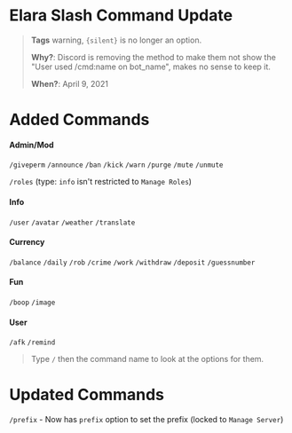 # Elara Slash Command Update

> **Tags** warning, `{silent}` is no longer an option. 
> 
> **Why?**: Discord is removing the method to make them not show the "User used /cmd:name on bot_name", makes no sense to keep it.
> 
> **When?**: April 9, 2021


# **__Added Commands__**


#### Admin/Mod
`/giveperm`
`/announce`
`/ban`
`/kick`
`/warn`
`/purge` 
`/mute`
`/unmute`

`/roles` (type: `info` isn't restricted to `Manage Roles`)

#### Info
`/user`
`/avatar`
`/weather`
`/translate`

#### Currency
`/balance`
`/daily`
`/rob`
`/crime`
`/work`
`/withdraw`
`/deposit`
`/guessnumber`

#### Fun
`/boop`
`/image`

#### User
`/afk`
`/remind`


> Type `/` then the command name to look at the options for them.



# **__Updated Commands__**
`/prefix` - Now has `prefix` option to set the prefix (locked to `Manage Server`)
